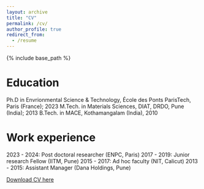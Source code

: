 ```yaml
---
layout: archive
title: "CV"
permalink: /cv/
author_profile: true
redirect_from:
  - /resume
---
```


{% include base_path %}

Education
======
Ph.D in Envrionmental Science & Technology, École des Ponts ParisTech, Paris (France); 2023 
M.Tech. in Materials Sciences, DIAT, DRDO, Pune (India); 2013
B.Tech. in MACE, Kothamangalam (India), 2010

Work experience
======
2023 - 2024: Post doctoral researcher (ENPC, Paris)
2017 - 2019: Junior research Fellow (IITM, Pune)
2015 - 2017: Ad hoc faculty (NIT, Calicut)
2013 - 2015: Assistant Manager (Dana Holdings, Pune)

  
[Download CV here](https://jerryjose7.github.io/files/Jose_cv_040624.pdf)
